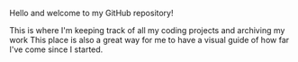 Hello and welcome to my GitHub repository!

This is where I'm keeping track of all my coding projects and archiving my work
This place is also a great way for me to have a visual guide of how far I've come since I started.
